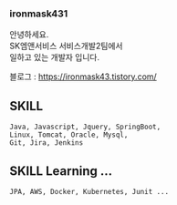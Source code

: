 ### ironmask431

안녕하세요.   
SK엠앤서비스 서비스개발2팀에서    
일하고 있는 개발자 입니다.   

블로그 : https://ironmask43.tistory.com/

## SKILL
    Java, Javascript, Jquery, SpringBoot,   
    Linux, Tomcat, Oracle, Mysql, 
    Git, Jira, Jenkins
    
    
## SKILL Learning ... 
    JPA, AWS, Docker, Kubernetes, Junit ... 
